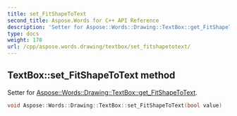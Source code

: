 ```yaml
---
title: set_FitShapeToText
second_title: Aspose.Words for C++ API Reference
description: 'Setter for Aspose::Words::Drawing::TextBox::get_FitShapeToText.'
type: docs
weight: 170
url: /cpp/aspose.words.drawing/textbox/set_fitshapetotext/
---
```

## TextBox::set_FitShapeToText method


Setter for [Aspose::Words::Drawing::TextBox::get_FitShapeToText](../get_fitshapetotext/).

```cpp
void Aspose::Words::Drawing::TextBox::set_FitShapeToText(bool value)
```

